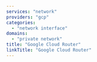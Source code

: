 ```yaml
---
services: "network"
providers: "gcp"
categories: 
  - "network interface"
domains:
  - "private network" 
title: "Google Cloud Router"
linkTitle: "Google Cloud Router"
---
```

